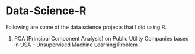 # Data-Science-R
Following are some of the data science projects that I did using R.
1. PCA (Principal Component Analysis) on Public Utility Companies based in USA - Unsupervised Machine Learning Problem

